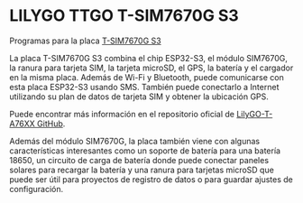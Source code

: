 # LILYGO TTGO T-SIM7670G S3

Programas para la placa [T-SIM7670G S3](https://lilygo.cc/products/t-sim-7670g-s3)

La placa T-SIM7670G S3 combina el chip ESP32-S3, el módulo SIM7670G, la ranura para tarjeta SIM, la tarjeta microSD, el GPS, la batería y el cargador en la misma placa. Además de Wi-Fi y Bluetooth, puede comunicarse con esta placa ESP32-S3 usando SMS. También puede conectarlo a Internet utilizando su plan de datos de tarjeta SIM y obtener la ubicación GPS.

Puede encontrar más información en el repositorio oficial de [LilyGO-T-A76XX GitHub](https://github.com/Xinyuan-LilyGO/LilyGO-T-A76XX).  

Además del módulo SIM7670G, la placa también viene con algunas características interesantes como un soporte de batería para una batería 18650, un circuito de carga de batería donde puede conectar paneles solares para recargar la batería y una ranura para tarjetas microSD que puede ser útil para proyectos de registro de datos o para guardar ajustes de configuración.








